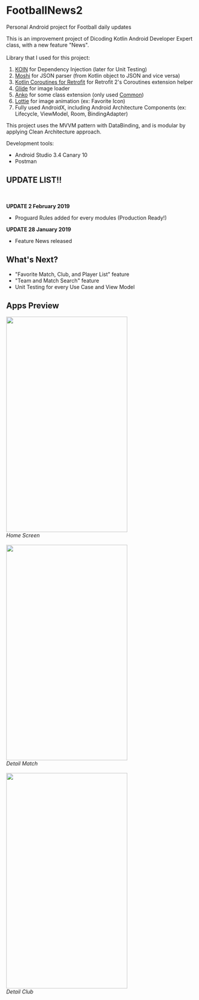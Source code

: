 # FootballNews2
Personal Android project for Football daily updates

This is an improvement project of Dicoding Kotlin Android Developer Expert class, with a new feature "News". <br/><br/>
Library that I used for this project:
1. [KOIN](https://github.com/InsertKoinIO/koin) for Dependency Injection (later for Unit Testing)
2. [Moshi](https://github.com/square/moshi) for JSON parser (from Kotlin object to JSON and vice versa)
3. [Kotlin Coroutines for Retrofit](https://github.com/gildor/kotlin-coroutines-retrofit) for Retrofit 2's Coroutines extension helper
4. [Glide](https://github.com/bumptech/glide) for image loader
5. [Anko](https://github.com/Kotlin/anko) for some class extension (only used [Common](https://github.com/Kotlin/anko#anko-commons))
6. [Lottie](https://github.com/airbnb/lottie-android) for image animation (ex: Favorite Icon)
7. Fully used AndroidX, including Android Architecture Components (ex: Lifecycle, ViewModel, Room, BindingAdapter)

This project uses the MVVM pattern with DataBinding, and is modular by applying Clean Architecture approach.

Development tools:
- Android Studio 3.4 Canary 10 <br/>
- Postman

<h2>UPDATE LIST!!</h2>
<br/>

<b>UPDATE 2 February 2019</b>
- Proguard Rules added for every modules (Production Ready!)

<b>UPDATE 28 January 2019</b>
- Feature News released

<h2>What's Next?</h2>

- "Favorite Match, Club, and Player List" feature
- "Team and Match Search" feature
- Unit Testing for every Use Case and View Model

<h2>Apps Preview</h2> 

<img src="home_screen.gif" width="324" height="576">
<br/>
<i>Home Screen</i>
<br/>
<br/>
<img src="detail_match.gif" width="324" height="576">
<br/>
<i>Detail Match</i>
<br/>
<br/>
<img src="detail_club.gif" width="324" height="576">
<br/>
<i>Detail Club</i>
